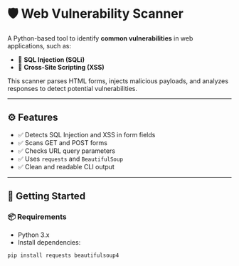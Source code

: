 # 🛡️ Web Vulnerability Scanner

A Python-based tool to identify **common vulnerabilities** in web applications, such as:

- 🐞 **SQL Injection (SQLi)**
- 💉 **Cross-Site Scripting (XSS)**

This scanner parses HTML forms, injects malicious payloads, and analyzes responses to detect potential vulnerabilities.

---

## ⚙️ Features

- ✅ Detects SQL Injection and XSS in form fields
- ✅ Scans GET and POST forms
- ✅ Checks URL query parameters
- ✅ Uses `requests` and `BeautifulSoup`
- ✅ Clean and readable CLI output

---

## 🚀 Getting Started

### 📦 Requirements

- Python 3.x
- Install dependencies:
  
```bash
pip install requests beautifulsoup4
